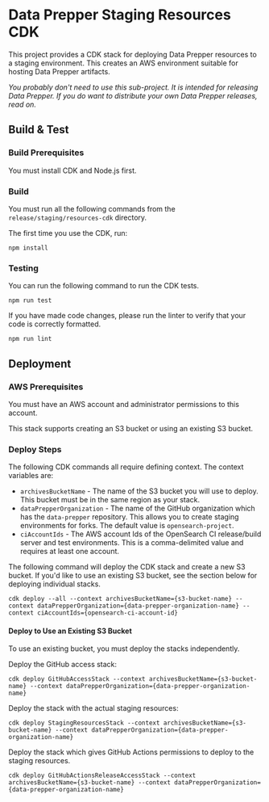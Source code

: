 # Data Prepper Staging Resources CDK

This project provides a CDK stack for deploying Data Prepper resources to a staging environment.
This creates an AWS environment suitable for hosting Data Prepper artifacts.

*You probably don't need to use this sub-project. It is intended for releasing Data Prepper.
If you do want to distribute your own Data Prepper releases, read on.*


## Build & Test

### Build Prerequisites

You must install CDK and Node.js first.


### Build

You must run all the following commands from the `release/staging/resources-cdk` directory. 

The first time you use the CDK, run:

```
npm install
```

### Testing

You can run the following command to run the CDK tests.

```
npm run test
```

If you have made code changes, please run the linter to verify that your code is correctly formatted.

```
npm run lint
```

## Deployment

### AWS Prerequisites

You must have an AWS account and administrator permissions to this account.

This stack supports creating an S3 bucket or using an existing S3 bucket.

### Deploy Steps

The following CDK commands all require defining context. The context variables are:

* `archivesBucketName` - The name of the S3 bucket you will use to deploy. This bucket must be in the same region as your stack.
* `dataPrepperOrganization` - The name of the GitHub organization which has the `data-prepper` repository. This allows you to create staging environments for forks. The default value is `opensearch-project`.
* `ciAccountIds` - The AWS account Ids of the OpenSearch CI release/build server and test environments. This is a comma-delimited value and requires at least one account.

The following command will deploy the CDK stack and create a new S3 bucket. If you'd like to use an existing S3 bucket, see the section below
for deploying individual stacks.

```
cdk deploy --all --context archivesBucketName={s3-bucket-name} --context dataPrepperOrganization={data-prepper-organization-name} --context ciAccountIds={opensearch-ci-account-id}
```

#### Deploy to Use an Existing S3 Bucket

To use an existing bucket, you must deploy the stacks independently.

Deploy the GitHub access stack:

```
cdk deploy GitHubAccessStack --context archivesBucketName={s3-bucket-name} --context dataPrepperOrganization={data-prepper-organization-name}
```

Deploy the stack with the actual staging resources:

```
cdk deploy StagingResourcesStack --context archivesBucketName={s3-bucket-name} --context dataPrepperOrganization={data-prepper-organization-name}
```

Deploy the stack which gives GitHub Actions permissions to deploy to the staging resources.

```
cdk deploy GitHubActionsReleaseAccessStack --context archivesBucketName={s3-bucket-name} --context dataPrepperOrganization={data-prepper-organization-name}
```
